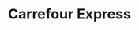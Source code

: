 ---
title: "Carrefour Express"
url: /chiclana-de-la-frontera/carrefour-express/
shop: Lebensmittel
---
